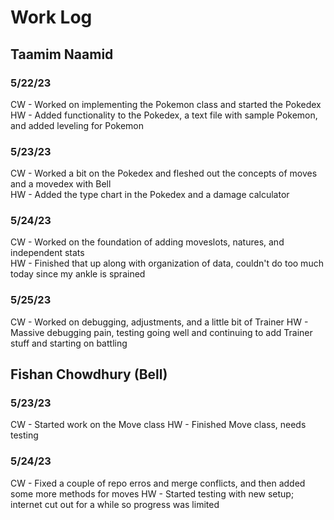 # Work Log

## Taamim Naamid

### 5/22/23

CW - Worked on implementing the Pokemon class and started the Pokedex\
HW - Added functionality to the Pokedex, a text file with sample Pokemon, and added leveling for Pokemon

### 5/23/23

CW - Worked a bit on the Pokedex and fleshed out the concepts of moves and a movedex with Bell\
HW - Added the type chart in the Pokedex and a damage calculator

### 5/24/23

CW - Worked on the foundation of adding moveslots, natures, and independent stats\
HW - Finished that up along with organization of data, couldn't do too much today since my ankle is sprained

### 5/25/23

CW - Worked on debugging, adjustments, and a little bit of Trainer
HW - Massive debugging pain, testing going well and continuing to add Trainer stuff and starting on battling

## Fishan Chowdhury (Bell)

### 5/23/23

CW - Started work on the Move class
HW - Finished Move class, needs testing

### 5/24/23

CW - Fixed a couple of repo erros and merge conflicts, and then added some more methods for moves
HW - Started testing with new setup; internet cut out for a while so progress was limited
